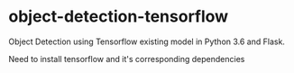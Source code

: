 # object-detection-tensorflow

Object Detection using Tensorflow existing model in Python 3.6 and Flask.

Need to install tensorflow and it's corresponding dependencies
